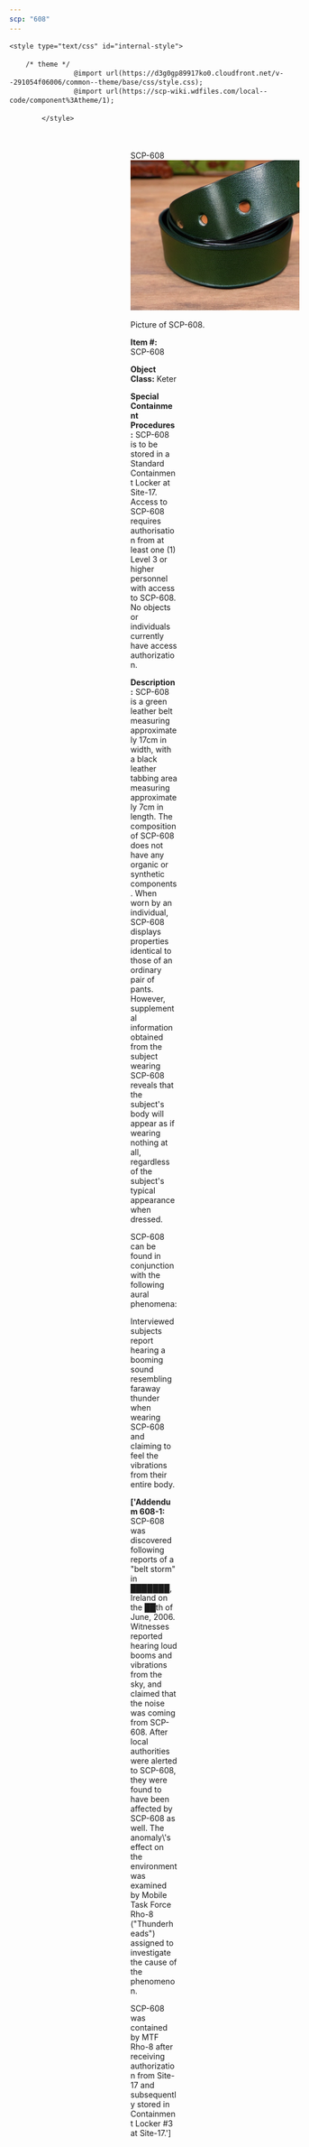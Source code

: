 ```yaml
---
scp: "608"
---
```


<head>
    <title>608 - SCP Foundation</title>
    
    <style type="text/css" id="internal-style">
                
        /* theme */
                    @import url(https://d3g0gp89917ko0.cloudfront.net/v--291054f06006/common--theme/base/css/style.css);
                    @import url(https://scp-wiki.wdfiles.com/local--code/component%3Atheme/1);
            
            </style>
<style>
iframe.scpnet-interwiki-frame { height: 0; }
</style>

</head>

<div id="main-content" style="margin: 50px 206px 20px 215px;">
<div id="action-area-top"></div>
<div id="page-title">SCP-608</div>
<div id="page-content">
<div style="text-align: right;"></div>
<div class="scp-image-block block-right" style="width:300px;"><img src="https://raw.githubusercontent.com/lucmaki/this-scp-does-not-exist/main/imgs/608.png" style="width:300px;" alt="608.jpg" class="image">
<div class="scp-image-caption" style="width:300px;">
<p>Picture of SCP-608.</p>
</div>
</div>
<p><strong>Item #:</strong> SCP-608</p>
<p><strong>Object Class:</strong> Keter</p>
<p><strong>Special Containment Procedures:</strong> SCP-608 is to be stored in a Standard Containment Locker at Site-17. Access to SCP-608 requires authorisation from at least one (1) Level 3 or higher personnel with access to SCP-608. No objects or individuals currently have access authorization.</p>
<p><strong>Description:</strong> SCP-608 is a green leather belt measuring approximately 17cm in width, with a black leather tabbing area measuring approximately 7cm in length. The composition of SCP-608 does not have any organic or synthetic components. When worn by an individual, SCP-608 displays properties identical to those of an ordinary pair of pants. However, supplemental information obtained from the subject wearing SCP-608 reveals that the subject's body will appear as if wearing nothing at all, regardless of the subject's typical appearance when dressed.</p><p>SCP-608 can be found in conjunction with the following aural phenomena:</p><p>Interviewed subjects report hearing a booming sound resembling faraway thunder when wearing SCP-608 and claiming to feel the vibrations from their entire body.</p>
<p> <strong>['Addendum 608-1:</strong> SCP-608 was discovered following reports of a "belt storm" in ███████, Ireland on the ██th of June, 2006. Witnesses reported hearing loud booms and vibrations from the sky, and claimed that the noise was coming from SCP-608. After local authorities were alerted to SCP-608, they were found to have been affected by SCP-608 as well. The anomaly\'s effect on the environment was examined by Mobile Task Force Rho-8 ("Thunderheads") assigned to investigate the cause of the phenomenon.</p><p>SCP-608 was contained by MTF Rho-8 after receiving authorization from Site-17 and subsequently stored in Containment Locker #3 at Site-17.']</p>

<div class="footer-wikiwalk-nav">
<div style="text-align: center;">
</div>
</div>
</div>
</div>
</div>